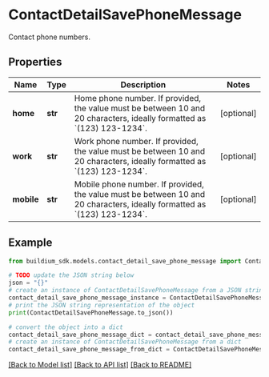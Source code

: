 # ContactDetailSavePhoneMessage

Contact phone numbers.

## Properties

Name | Type | Description | Notes
------------ | ------------- | ------------- | -------------
**home** | **str** | Home phone number. If provided, the value must be between 10 and 20 characters, ideally formatted as &#x60;(123) 123-1234&#x60;. | [optional] 
**work** | **str** | Work phone number. If provided, the value must be between 10 and 20 characters, ideally formatted as &#x60;(123) 123-1234&#x60;. | [optional] 
**mobile** | **str** | Mobile phone number. If provided, the value must be between 10 and 20 characters, ideally formatted as &#x60;(123) 123-1234&#x60;. | [optional] 

## Example

```python
from buildium_sdk.models.contact_detail_save_phone_message import ContactDetailSavePhoneMessage

# TODO update the JSON string below
json = "{}"
# create an instance of ContactDetailSavePhoneMessage from a JSON string
contact_detail_save_phone_message_instance = ContactDetailSavePhoneMessage.from_json(json)
# print the JSON string representation of the object
print(ContactDetailSavePhoneMessage.to_json())

# convert the object into a dict
contact_detail_save_phone_message_dict = contact_detail_save_phone_message_instance.to_dict()
# create an instance of ContactDetailSavePhoneMessage from a dict
contact_detail_save_phone_message_from_dict = ContactDetailSavePhoneMessage.from_dict(contact_detail_save_phone_message_dict)
```
[[Back to Model list]](../README.md#documentation-for-models) [[Back to API list]](../README.md#documentation-for-api-endpoints) [[Back to README]](../README.md)



